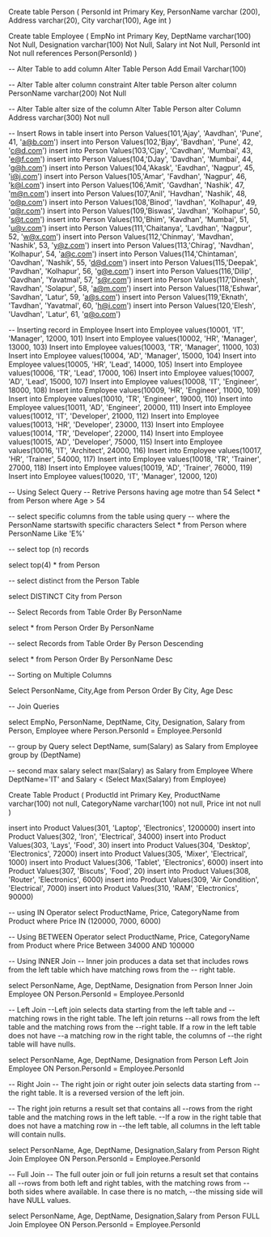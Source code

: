 
Create table Person (
  PersonId int Primary Key,
  PersonName varchar (200),
  Address varchar(20),
  City varchar(100),
  Age int
) 


Create table Employee (
  EmpNo int Primary Key,
  DeptName varchar(100) Not Null,
  Designation varchar(100) Not Null,
  Salary int Not Null,
  PersonId int Not null references Person(PersonId) 
)

-- Alter Table to add column
Alter Table Person Add  Email Varchar(100)

-- Alter Table alter column constraint
 Alter table Person alter column PersonName varchar(200) Not Null 

-- Alter Table alter size of the column
Alter Table Person alter Column Address varchar(300) Not null 

-- Insert Rows in table
insert into Person Values(101,'Ajay', 'Aavdhan', 'Pune', 41, 'a@b.com') 
insert into Person Values(102,'Bjay', 'Bavdhan', 'Pune', 42, 'c@d.com') 
insert into Person Values(103,'Cjay', 'Cavdhan', 'Mumbai', 43, 'e@f.com') 
insert into Person Values(104,'DJay', 'Davdhan', 'Mumbai', 44, 'g@h.com') 
insert into Person Values(104,'Akask', 'Eavdhan', 'Nagpur', 45, 'i@j.com') 
insert into Person Values(105,'Amar', 'Favdhan', 'Nagpur', 46, 'k@l.com') 
insert into Person Values(106,'Amit', 'Gavdhan', 'Nashik', 47, 'm@n.com') 
insert into Person Values(107,'Anil', 'Havdhan', 'Nashik', 48, 'o@p.com') 
insert into Person Values(108,'Binod', 'Iavdhan', 'Kolhapur', 49, 'q@r.com') 
insert into Person Values(109,'Biswas', 'Javdhan', 'Kolhapur', 50, 's@t.com') 
insert into Person Values(110,'Bhim', 'Kavdhan', 'Mumbai', 51, 'u@v.com') 
insert into Person Values(111,'Chaitanya', 'Lavdhan', 'Nagpur', 52, 'w@x.com') 
insert into Person Values(112,'Chinmay', 'Mavdhan', 'Nashik', 53, 'y@z.com') 
insert into Person Values(113,'Chirag', 'Navdhan', 'Kolhapur', 54, 'a@c.com') 
insert into Person Values(114,'Chintaman', 'Oavdhan', 'Nashik', 55, 'd@d.com') 
insert into Person Values(115,'Deepak', 'Pavdhan', 'Kolhapur', 56, 'g@e.com') 
insert into Person Values(116,'Dilip', 'Qavdhan', 'Yavatmal', 57, 's@r.com') 
insert into Person Values(117,'Dinesh', 'Ravdhan', 'Solapur', 58, 'a@m.com') 
insert into Person Values(118,'Eshwar', 'Savdhan', 'Latur', 59, 'a@s.com') 
insert into Person Values(119,'Eknath', 'Tavdhan', 'Yavatmal', 60, 'h@i.com') 
insert into Person Values(120,'Elesh', 'Uavdhan', 'Latur', 61, 'q@o.com') 


-- Inserting record in Employee
Insert into Employee values(10001, 'IT', 'Manager', 12000, 101)
Insert into Employee values(10002, 'HR', 'Manager', 13000, 103)
Insert into Employee values(10003, 'TR', 'Manager', 11000, 103)
Insert into Employee values(10004, 'AD', 'Manager', 15000, 104)
Insert into Employee values(10005, 'HR', 'Lead', 14000, 105)
Insert into Employee values(10006, 'TR', 'Lead', 17000, 106)
Insert into Employee values(10007, 'AD', 'Lead', 15000, 107)
Insert into Employee values(10008, 'IT', 'Engineer', 18000, 108)
Insert into Employee values(10009, 'HR', 'Engineer', 11000, 109)
Insert into Employee values(10010, 'TR', 'Engineer', 19000, 110)
Insert into Employee values(10011, 'AD', 'Engineer', 20000, 111)
Insert into Employee values(10012, 'IT', 'Developer', 21000, 112)
Insert into Employee values(10013, 'HR', 'Developer', 23000, 113)
Insert into Employee values(10014, 'TR', 'Developer', 22000, 114)
Insert into Employee values(10015, 'AD', 'Developer', 75000, 115)
Insert into Employee values(10016, 'IT', 'Architect', 24000, 116)
Insert into Employee values(10017, 'HR', 'Trainer', 54000, 117)
Insert into Employee values(10018, 'TR', 'Trainer', 27000, 118)
Insert into Employee values(10019, 'AD', 'Trainer', 76000, 119)
Insert into Employee values(10020, 'IT', 'Manager', 12000, 120)


-- Using Select Query
-- Retrive Persons having age motre than 54
Select * from Person
where Age > 54

-- select specific columns from the table using query
-- where the PersonName startswith specific characters
Select * from Person
where PersonName Like 'E%' 


-- select top (n) records

select top(4) * from Person

-- select distinct from the Person Table

select DISTINCT City  from Person

-- Select Records from Table Order By PersonName

select * from Person Order By PersonName

-- select Records from Table Order By Person Descending

select * from Person Order By PersonName Desc

-- Sorting on Multiple Columns

Select PersonName, City,Age from Person
Order By City,
Age Desc

-- Join Queries

select EmpNo, PersonName, DeptName, City, Designation,  Salary
from Person, Employee
where Person.PersonId = Employee.PersonId

-- group by Query 
select DeptName, sum(Salary) as Salary 
from Employee
group by (DeptName)

-- second max salary
select  max(Salary) as Salary 
from Employee
Where DeptName='IT' and Salary < (Select Max(Salary) from Employee)


Create Table Product (
  ProductId int Primary Key,
  ProductName varchar(100) not null,
  CategoryName varchar(100) not null,
  Price int not null
)

insert into Product Values(301, 'Laptop', 'Electronics', 1200000)
insert into Product Values(302, 'Iron', 'Electrical', 34000)
insert into Product Values(303, 'Lays', 'Food', 30)
insert into Product Values(304, 'Desktop', 'Electronics', 72000)
insert into Product Values(305, 'Mixer', 'Electrical', 1000)
insert into Product Values(306, 'Tablet', 'Electronics', 6000)
insert into Product Values(307, 'Biscuts', 'Food', 20)
insert into Product Values(308, 'Router', 'Electronics', 6000)
insert into Product Values(309, 'Air Condition', 'Electrical', 7000)
insert into Product Values(310, 'RAM', 'Electronics', 90000)


-- using IN Operator
select ProductName, Price, CategoryName
from Product
where Price IN (120000, 7000, 6000)

-- Using BETWEEN Operator
select ProductName, Price, CategoryName
from Product
where Price Between 34000 AND 100000

--  Using INNER Join
-- Inner join produces a data set that includes rows from the left table which have matching rows from the 
-- right table.

select PersonName, Age, DeptName, Designation
from Person
Inner Join Employee 
ON
Person.PersonId = Employee.PersonId

-- Left Join
--Left join selects data starting from the left table and 
--matching rows in the right table. The left join returns 
--all rows from the left table and the matching rows from the 
--right table. If a row in the left table does not have 
--a matching row in the right table, the columns of 
--the right table will have nulls.

select PersonName, Age, DeptName, Designation
from Person
Left Join Employee 
ON
Person.PersonId = Employee.PersonId

-- Right Join
-- The right join or right outer join selects data starting from 
--the right table. It is a reversed version of the left join.

-- The right join returns a result set that contains all 
--rows from the right table and the matching rows in the left table. 
--If a row in the right table that does not have a matching row in 
--the left table, all columns in the left table will contain nulls.

select PersonName, Age, DeptName, Designation,Salary
from Person
Right Join Employee 
ON
Person.PersonId = Employee.PersonId

-- Full Join
-- The full outer join or full join returns a result set that contains all 
--rows from both left and right tables, with the matching rows from 
--both sides where available. In case there is no match, 
--the missing side will have NULL values.

select PersonName, Age, DeptName, Designation,Salary
from Person
FULL Join Employee 
ON
Person.PersonId = Employee.PersonId
